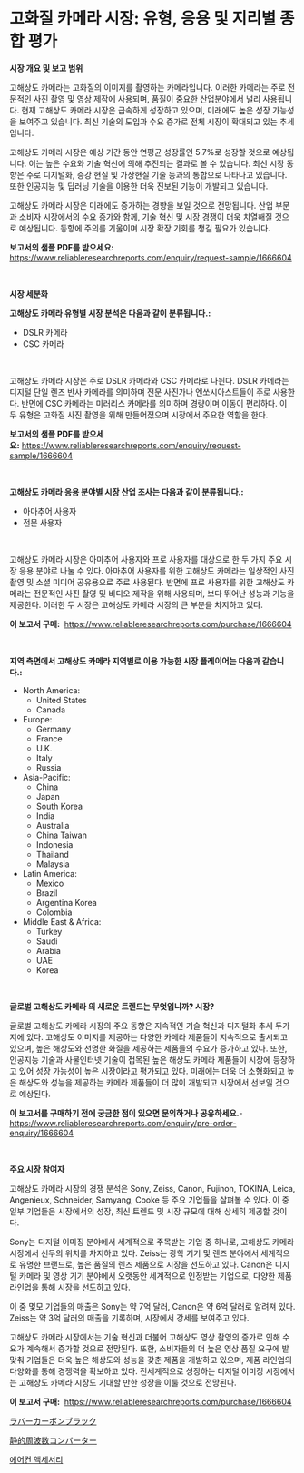 <p><h1>고화질 카메라 시장: 유형, 응용 및 지리별 종합 평가</h1></p><p><strong>시장 개요 및 보고 범위</strong></p>
<p><p>고해상도 카메라는 고화질의 이미지를 촬영하는 카메라입니다. 이러한 카메라는 주로 전문적인 사진 촬영 및 영상 제작에 사용되며, 품질이 중요한 산업분야에서 널리 사용됩니다. 현재 고해상도 카메라 시장은 급속하게 성장하고 있으며, 미래에도 높은 성장 가능성을 보여주고 있습니다. 최신 기술의 도입과 수요 증가로 전체 시장이 확대되고 있는 추세입니다.</p><p>고해상도 카메라 시장은 예상 기간 동안 연평균 성장률인 5.7%로 성장할 것으로 예상됩니다. 이는 높은 수요와 기술 혁신에 의해 추진되는 결과로 볼 수 있습니다. 최신 시장 동향은 주로 디지털화, 증강 현실 및 가상현실 기술 등과의 통합으로 나타나고 있습니다. 또한 인공지능 및 딥러닝 기술을 이용한 더욱 진보된 기능이 개발되고 있습니다.</p><p>고해상도 카메라 시장은 미래에도 증가하는 경향을 보일 것으로 전망됩니다. 산업 부문과 소비자 시장에서의 수요 증가와 함께, 기술 혁신 및 시장 경쟁이 더욱 치열해질 것으로 예상됩니다. 동향에 주의를 기울이며 시장 확장 기회를 챙길 필요가 있습니다.</p></p>
<p><strong>보고서의 샘플 PDF를 받으세요:</strong> <a href="https://www.reliableresearchreports.com/enquiry/request-sample/1666604">https://www.reliableresearchreports.com/enquiry/request-sample/1666604</a></p>
<p>&nbsp;</p>
<p><strong>시장 세분화</strong></p>
<p><strong>고해상도 카메라 유형별 시장 분석은 다음과 같이 분류됩니다.:</strong></p>
<p><ul><li>DSLR 카메라</li><li>CSC 카메라</li></ul></p>
<p>&nbsp;</p>
<p><p>고해상도 카메라 시장은 주로 DSLR 카메라와 CSC 카메라로 나뉜다. DSLR 카메라는 디지털 단일 렌즈 반사 카메라를 의미하며 전문 사진가나 엔쏘시아스트들이 주로 사용한다. 반면에 CSC 카메라는 미러리스 카메라를 의미하며 경량이며 이동이 편리하다. 이 두 유형은 고화질 사진 촬영을 위해 만들어졌으며 시장에서 주요한 역할을 한다.</p></p>
<p><strong>보고서의 샘플 PDF를 받으세요:</strong>&nbsp;<a href="https://www.reliableresearchreports.com/enquiry/request-sample/1666604">https://www.reliableresearchreports.com/enquiry/request-sample/1666604</a></p>
<p>&nbsp;</p>
<p><strong> 고해상도 카메라 응용 분야별 시장 산업 조사는 다음과 같이 분류됩니다.:</strong></p>
<p><ul><li>아마추어 사용자</li><li>전문 사용자</li></ul></p>
<p>&nbsp;</p>
<p><p>고해상도 카메라 시장은 아마추어 사용자와 프로 사용자를 대상으로 한 두 가지 주요 시장 응용 분야로 나눌 수 있다. 아마추어 사용자를 위한 고해상도 카메라는 일상적인 사진 촬영 및 소셜 미디어 공유용으로 주로 사용된다. 반면에 프로 사용자를 위한 고해상도 카메라는 전문적인 사진 촬영 및 비디오 제작을 위해 사용되며, 보다 뛰어난 성능과 기능을 제공한다. 이러한 두 시장은 고해상도 카메라 시장의 큰 부분을 차지하고 있다.</p></p>
<p><strong>이 보고서 구매:</strong>&nbsp; <a href="https://www.reliableresearchreports.com/purchase/1666604">https://www.reliableresearchreports.com/purchase/1666604</a></p>
<p>&nbsp;</p>
<p><strong>지역 측면에서 고해상도 카메라 지역별로 이용 가능한 시장 플레이어는 다음과 같습니다.:</strong></p>
<p><ul>
    <li>
        North America:
        <ul>
            <li>United States</li>
            <li>Canada</li>
        </ul>
    </li>
    <li>
        Europe:
        <ul>
            <li>Germany</li>
            <li>France</li>
            <li>U.K.</li>
            <li>Italy</li>
            <li>Russia</li>
        </ul>
    </li>
    <li>
        Asia-Pacific:
        <ul>
            <li>China</li>
            <li>Japan</li>
            <li>South Korea</li>
            <li>India</li>
            <li>Australia</li>
            <li>China Taiwan</li>
            <li>Indonesia</li>
            <li>Thailand</li>
            <li>Malaysia</li>
        </ul>
    </li>
    <li>
        Latin America:
        <ul>
            <li>Mexico</li>
            <li>Brazil</li>
            <li>Argentina Korea</li>
            <li>Colombia</li>
        </ul>
    </li>
    <li>
        Middle East & Africa:
        <ul>
            <li>Turkey</li>
            <li>Saudi</li>
            <li>Arabia</li>
            <li>UAE</li>
            <li>Korea</li>
        </ul>
    </li>
    </ul></p>
<p>&nbsp;</p>
<p><strong>글로벌 고해상도 카메라 의 새로운 트렌드는 무엇입니까? 시장?</strong></p>
<p><p>글로벌 고해상도 카메라 시장의 주요 동향은 지속적인 기술 혁신과 디지털화 추세 두가지에 있다. 고해상도 이미지를 제공하는 다양한 카메라 제품들이 지속적으로 출시되고 있으며, 높은 해상도와 선명한 화질을 제공하는 제품들의 수요가 증가하고 있다. 또한, 인공지능 기술과 사물인터넷 기술이 접목된 높은 해상도 카메라 제품들이 시장에 등장하고 있어 성장 가능성이 높은 시장이라고 평가되고 있다. 미래에는 더욱 더 소형화되고 높은 해상도와 성능을 제공하는 카메라 제품들이 더 많이 개발되고 시장에서 선보일 것으로 예상된다.</p></p>
<p><strong>이 보고서를 구매하기 전에 궁금한 점이 있으면 문의하거나 공유하세요.</strong>- <a href="https://www.reliableresearchreports.com/enquiry/pre-order-enquiry/1666604">https://www.reliableresearchreports.com/enquiry/pre-order-enquiry/1666604</a></p>
<p>&nbsp;</p>
<p><strong>주요 시장 참여자</strong></p>
<p><p>고해상도 카메라 시장의 경쟁 분석은 Sony, Zeiss, Canon, Fujinon, TOKINA, Leica, Angenieux, Schneider, Samyang, Cooke 등 주요 기업들을 살펴볼 수 있다. 이 중 일부 기업들은 시장에서의 성장, 최신 트렌드 및 시장 규모에 대해 상세히 제공할 것이다. </p><p>Sony는 디지털 이미징 분야에서 세계적으로 주목받는 기업 중 하나로, 고해상도 카메라 시장에서 선두의 위치를 차지하고 있다. Zeiss는 광학 기기 및 렌즈 분야에서 세계적으로 유명한 브랜드로, 높은 품질의 렌즈 제품으로 시장을 선도하고 있다. Canon은 디지털 카메라 및 영상 기기 분야에서 오랫동안 세계적으로 인정받는 기업으로, 다양한 제품 라인업을 통해 시장을 선도하고 있다.</p><p>이 중 몇모 기업들의 매출은 Sony는 약 7억 달러, Canon은 약 6억 달러로 알려져 있다. Zeiss는 약 3억 달러의 매출을 기록하며, 시장에서 강세를 보여주고 있다. </p><p>고해상도 카메라 시장에서는 기술 혁신과 더불어 고해상도 영상 촬영의 증가로 인해 수요가 계속해서 증가할 것으로 전망된다. 또한, 소비자들의 더 높은 영상 품질 요구에 발 맞춰 기업들은 더욱 높은 해상도와 성능을 갖춘 제품을 개발하고 있으며, 제품 라인업의 다양화를 통해 경쟁력을 확보하고 있다. 전세계적으로 성장하는 디지털 이미징 시장에서는 고해상도 카메라 시장도 기대할 만한 성장을 이룰 것으로 전망된다.</p></p>
<p><strong>이 보고서 구매:</strong>&nbsp;&nbsp;<a href="https://www.reliableresearchreports.com/purchase/1666604">https://www.reliableresearchreports.com/purchase/1666604</a></p>
<p><p><a href="https://github.com/zoetazuur/Market-Research-Report-List-1/blob/main/588411515220.md">ラバーカーボンブラック</a></p><p><a href="https://medium.com/@dylancoleman70/%E9%9D%99%E6%AD%A2%E5%91%A8%E6%B3%A2%E6%95%B0%E3%82%B3%E3%83%B3%E3%83%90%E3%83%BC%E3%82%BF%E5%B8%82%E5%A0%B4%E3%81%AF-%E5%B8%82%E5%A0%B4%E3%82%B7%E3%82%A7%E3%82%A2-%E5%B8%82%E5%A0%B4%E5%8B%95%E5%90%91-%E5%B8%82%E5%A0%B4%E6%88%90%E9%95%B7%E3%81%AB%E9%96%A2%E3%81%99%E3%82%8B%E6%83%85%E5%A0%B1%E3%82%92%E6%8F%90%E4%BE%9B%E3%81%97%E3%81%BE%E3%81%99-8b965cc6db71">静的周波数コンバーター</a></p><p><a href="https://medium.com/@mehereenadusoye/%EC%97%90%EC%96%B4%EC%BB%A8-%EC%95%A1%EC%84%B8%EC%84%9C%EB%A6%AC-%EC%8B%9C%EC%9E%A5-%EC%A1%B0%EC%82%AC-%EB%B3%B4%EA%B3%A0%EC%84%9C-%EA%B7%B8-%EC%97%AD%EC%82%AC-%EB%B0%8F-2024%EB%85%84%EB%B6%80%ED%84%B0-2031%EB%85%84%EA%B9%8C%EC%A7%80%EC%9D%98-%EC%98%88%EC%B8%A1-95aab5f010e5">에어컨 액세서리</a></p></p>
